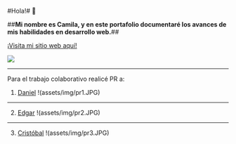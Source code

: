 

#Hola!# :purple_heart: 

##**Mi nombre es Camila, y en este portafolio documentaré los avances de mis habilidades en desarrollo web.**##

[¡Visita mi sitio web aquí!](https://camipsv.github.io)

![](assets/gif/gato2.webp)

---
Para el trabajo colaborativo realicé PR a:

1. [Daniel](https://github.com/DanielCornelio/danielcornelio.github.io)
!(assets/img/pr1.JPG)
---
2. [Edgar](https://github.com/Edgar-Young/Edgar-Young.github.io)
!(assets/img/pr2.JPG)
---
3. [Cristóbal](https://github.com/DevCrisNav/DevCrisNav.github.io)
!(assets/img/pr3.JPG)
